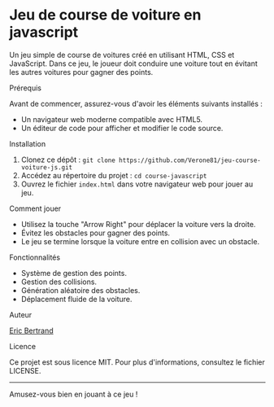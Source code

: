 # Jeu de course de voiture en javascript

Un jeu simple de course de voitures créé en utilisant HTML, CSS et JavaScript. Dans ce jeu, le joueur doit conduire une voiture tout en évitant les autres voitures pour gagner des points.

Prérequis

Avant de commencer, assurez-vous d'avoir les éléments suivants installés :

- Un navigateur web moderne compatible avec HTML5.
- Un éditeur de code pour afficher et modifier le code source.

Installation

1. Clonez ce dépôt : `git clone https://github.com/Verone81/jeu-course-voiture-js.git`
2. Accédez au répertoire du projet : `cd course-javascript`
3. Ouvrez le fichier `index.html` dans votre navigateur web pour jouer au jeu.

Comment jouer

- Utilisez la touche "Arrow Right" pour déplacer la voiture vers la droite.
- Évitez les obstacles pour gagner des points.
- Le jeu se termine lorsque la voiture entre en collision avec un obstacle.

Fonctionnalités

- Système de gestion des points.
- Gestion des collisions.
- Génération aléatoire des obstacles.
- Déplacement fluide de la voiture.

Auteur

[Eric Bertrand](https://github.com/Verone81)

Licence

Ce projet est sous licence MIT. Pour plus d'informations, consultez le fichier LICENSE.

---

Amusez-vous bien en jouant à ce jeu !
